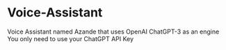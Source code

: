 # Voice-Assistant
Voice Assistant named Azande that uses OpenAI ChatGPT-3 as an engine
You only need to use your ChatGPT API Key
